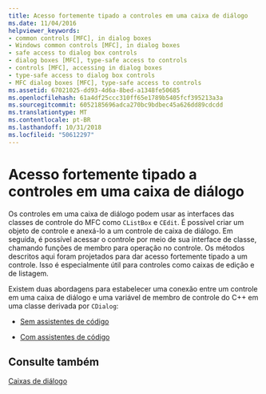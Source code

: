 ```yaml
---
title: Acesso fortemente tipado a controles em uma caixa de diálogo
ms.date: 11/04/2016
helpviewer_keywords:
- common controls [MFC], in dialog boxes
- Windows common controls [MFC], in dialog boxes
- safe access to dialog box controls
- dialog boxes [MFC], type-safe access to controls
- controls [MFC], accessing in dialog boxes
- type-safe access to dialog box controls
- MFC dialog boxes [MFC], type-safe access to controls
ms.assetid: 67021025-dd93-4d6a-8bed-a1348fe50685
ms.openlocfilehash: 61a4df25ccc310ff65e1789b5405fcf395213a3a
ms.sourcegitcommit: 6052185696adca270bc9bdbec45a626dd89cdcdd
ms.translationtype: MT
ms.contentlocale: pt-BR
ms.lasthandoff: 10/31/2018
ms.locfileid: "50612297"
---
```

# <a name="type-safe-access-to-controls-in-a-dialog-box"></a>Acesso fortemente tipado a controles em uma caixa de diálogo

Os controles em uma caixa de diálogo podem usar as interfaces das classes de controle do MFC como `CListBox` e `CEdit`. É possível criar um objeto de controle e anexá-lo a um controle de caixa de diálogo. Em seguida, é possível acessar o controle por meio de sua interface de classe, chamando funções de membro para operação no controle. Os métodos descritos aqui foram projetados para dar acesso fortemente tipado a um controle. Isso é especialmente útil para controles como caixas de edição e de listagem.

Existem duas abordagens para estabelecer uma conexão entre um controle em uma caixa de diálogo e uma variável de membro de controle do C++ em uma classe derivada por `CDialog`:

- [Sem assistentes de código](../mfc/type-safe-access-to-controls-without-code-wizards.md)

- [Com assistentes de código](../mfc/type-safe-access-to-controls-with-code-wizards.md)

## <a name="see-also"></a>Consulte também

[Caixas de diálogo](../mfc/dialog-boxes.md)

